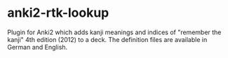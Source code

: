 anki2-rtk-lookup
================

Plugin for Anki2 which adds kanji meanings and indices of "remember the kanji" 4th edition (2012) to a deck. The definition files are available in German and English.